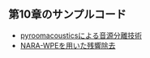 
## 第10章のサンプルコード

* [pyroomacousticsによる音源分離技術](section11/sample_code_c11_1.py)
* [NARA-WPEを用いた残響除去](section11/sample_code_c11_2.py)

